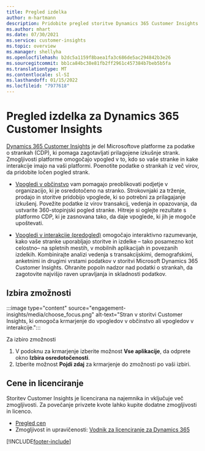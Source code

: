 ```yaml
---
title: Pregled izdelka
author: m-hartmann
description: Pridobite pregled storitve Dynamics 365 Customer Insights in njenih zmogljivosti.
ms.author: mhart
ms.date: 07/30/2021
ms.service: customer-insights
ms.topic: overview
ms.manager: shellyha
ms.openlocfilehash: b2dc5a1159f8baea1fa3c686de5ac294842b3e26
ms.sourcegitcommit: bb1ca84bc38e81fb2ff2961c457384b7beb5b5fa
ms.translationtype: MT
ms.contentlocale: sl-SI
ms.lasthandoff: 01/15/2022
ms.locfileid: "7977618"
---
```

# <a name="product-overview-for-dynamics-365-customer-insights"></a>Pregled izdelka za Dynamics 365 Customer Insights

[Dynamics 365 Customer Insights](https://dynamics.microsoft.com/ai/customer-insights/) je del Microsoftove platforme za podatke o strankah (CDP), ki pomaga zagotavljati prilagojene izkušnje strank. Zmogljivosti platforme omogočajo vpogled v to, kdo so vaše stranke in kake interakcije imajo na vaši platformi. Poenotite podatke o strankah iz več virov, da pridobite ločen pogled strank.


- [Vpogledi v občinstvo](audience-insights/overview.md) vam pomagajo preoblikovati podjetje v organizacijo, ki je osredotočeno na stranko. Strokovnjaki za trženje, prodajo in storitve pridobijo vpoglede, ki so potrebni za prilagajanje izkušenj. Povežite podatke iz virov transakcij, vedenja in opazovanja, da ustvarite 360-stopinjski pogled stranke. Hitreje si oglejte rezultate s platformo CDP, ki je zasnovana tako, da daje vpoglede, ki jih je mogoče upoštevati. 

- [Vpogledi v interakcije (predogled)](engagement-insights/index.yml) omogočajo interaktivno razumevanje, kako vaše stranke uporabljajo storitve in izdelke – tako posamezno kot celostno– na spletnih mestih, v mobilnih aplikacijah in povezanih izdelkih. Kombinirajte analizi vedenja s transakcijskimi, demografskimi, anketnimi in drugimi vrstami podatkov v storitvi Microsoft Dynamics 365 Customer Insights. Ohranite popoln nadzor nad podatki o strankah, da zagotovite najvišjo raven upravljanja in skladnosti podatkov.
 
## <a name="choose-a-capability"></a>Izbira zmožnosti

:::image type="content" source="engagement-insights/media/choose_focus.png" alt-text="Stran v storitvi Customer Insights, ki omogoča krmarjenje do vpogledov v občinstvo ali vpogledov v interakcije.":::

Za izbiro zmožnosti

1. V podoknu za krmarjenje izberite možnost **Vse aplikacije**, da odprete okno **Izbira osredotočenosti**.
1. Izberite možnost **Pojdi zdaj** za krmarjenje do zmožnosti po vaši izbiri.

## <a name="pricing-and-licensing"></a>Cene in licenciranje

Storitev Customer Insights je licencirana na najemnika in vključuje več zmogljivosti. Za povečanje privzete kvote lahko kupite dodatne zmogljivosti in licenco. 
- [Pregled cen](https://dynamics.microsoft.com/ai/customer-insights/pricing/)
- Zmogljivost in upravičenosti: [Vodnik za licenciranje za Dynamics 365](https://go.microsoft.com/fwlink/?LinkId=866544)

[!INCLUDE[footer-include](includes/footer-banner.md)]